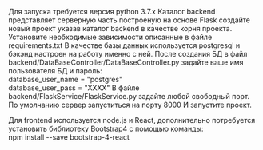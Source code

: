 Для запуска требуется версия python 3.7.x
Каталог backend представляет серверную часть построеную на основе Flask
создайте новый проект указав каталог backend в качестве корня проекта.
Установите необходимые зависимости описанные в файле requirements.txt
В качестве базы данных используется postgresql и бэкэнд настроен на работу именно с ней.
После создания БД в файл backend/DataBaseController/DataBaseController.py задайте ваше имя пользователя БД и пароль:
</br>database_user_name = "postgres"
</br>database_user_pass = "XXXX"
В файле backend/FlaskService/FlaskService.py задайте любой свободный порт.
По умолчанию сервер запуститься на порту 8000
И запустите проект.

Для frontend используется node.js и React, дополнительно потребуется установить библиотеку Bootstrap4 с помощью команды: </br>npm install --save bootstrap-4-react
